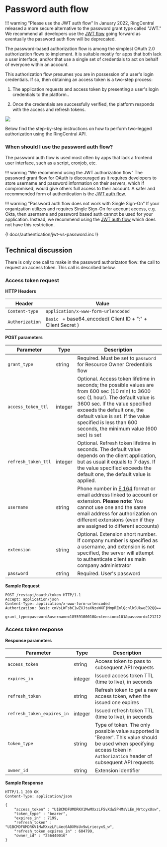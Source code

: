 # Password auth flow

!!! warning "Please use the JWT auth flow"
    In January 2022, RingCentral released a more secure alternative to the password grant type called "JWT." We recommend all developers use the [JWT flow](../jwt-flow/) going forward as eventually the password auth flow will be deprecated.

The password-based authorization flow is among the simplest OAuth 2.0 authorization flows to implement. It is suitable mostly for apps that both lack a user interface, and/or that use a single set of credentials to act on behalf of everyone within an account. 

This authorization flow presumes you are in possession of a user's login credentials. If so, then obtaining an access token is a two-step process:

1.  The application requests and access token by presenting a user's login credentials to the platform.. 
    
2.  Once the credentials are successfully verified, the platform responds with the access and refresh tokens.

<img src="../oauth-password-flow.png" class="img-fluid">

Below find the step-by-step instructions on how to perform two-legged authorization using the RingCentral API.

### When should I use the password auth flow?

The password auth flow is used most often by apps that lack a frontend user interface, such as a script, cronjob, etc. 

!!! warning "We recommend using the JWT authorization flow"
    The password grant flow for OAuth is discouraged as it requires developers to store username and password information on their servers, which if compromised, would give others full access to their account. A safer and recommended form of authentication is the [JWT auth flow](../jwt-flow).

!!! warning "Password auth flow does not work with Single Sign-On"
    If your organization utilizes and requires Single Sign-On for account access, e.g. Okta, then username and password based auth cannot be used for your application. Instead, we recommend using the [JWT auth flow](../jwt-flow) which does not have this restriction.

{! docs/authentication/jwt-vs-password.inc !} 

## Technical discussion

There is only one call to make in the password authorizaton flow: the call to request an access token. This call is described below.

### Access token request

**HTTP Headers**

| Header           | Value                                                      |
| ---------------- | ---------------------------------------------------------- |
| `Content-type`   | `application/x-www-form-urlencoded`                        |
| `Authorization`  | `Basic ` + base64_encoded( Client ID + ":" + Client Secret ) |

**POST parameters**

| Parameter           | Type    | Description |
| ------------------- | ------- | ----------- |
| `grant_type`        | string  | Required. Must be set to `password` for Resource Owner Credentials flow |
| `access_token_ttl`  | integer | Optional. Access token lifetime in seconds; the possible values are from 600 sec (10 min) to 3600 sec (1 hour). The default value is 3600 sec. If the value specified exceeds the default one, the default value is set. If the value specified is less than 600 seconds, the minimum value (600 sec) is set |
| `refresh_token_ttl` |	integer | Optional. Refresh token lifetime in seconds. The default value depends on the client application, but as usual it equals to 7 days. If the value specified exceeds the default one, the default value is applied. |
| `username`          | string  | Phone number in [E.164](http://en.wikipedia.org/wiki/E.164) format or email address linked to account or extension. **Please note:** You cannot use one and the same email address for authorization on different extensions (even if they are assigned to different accounts)
| `extension`         | string  | Optional. Extension short number. If company number is specified as a username, and extension is not specified, the server will attempt to authenticate client as main company administrator |
| `password`          | string  | Required. User's password |
	
**Sample Request**

```http
POST /restapi/oauth/token HTTP/1.1 
Accept: application/json 
Content-Type: application/x-www-form-urlencoded 
Authorization: Basic cmVsLWFsbC1wZXJtaXNzaWXFjMmpRZmlQcnlkSUkweE92QQ==

grant_type=password&username=18559100010&extension=101&password=121212
```

### Access token response

**Response parameters**

| Parameter                  | Type    | Description |
| -------------------------- | ------- | ----------- |
| `access_token`             | string  | Access token to pass to subsequent API requests |
| `expires_in`               | integer | Issued access token TTL (time to live), in seconds |
| `refresh_token`            | string  | Refresh token to get a new access token, when the issued one expires |
| `refresh_token_expires_in` | integer | Issued refresh token TTL (time to live), in seconds |
| `token_type`               | string  | Type of token. The only possible value supported is 'Bearer'. This value should be used when specifying access token in `Authorization` header of subsequent API requests |
| `owner_id`                 | string  | Extension identifier |
	
**Sample Response**

```http
HTTP/1.1 200 OK
Content-Type: application/json
		
{
    "access_token" : "U1BCMDFUMDRKV1MwMXxzLFSvXdw5PHMsVLEn_MrtcyxUsw",
	"token_type" : "bearer",
	"expires_in" : 7199,
	"refresh_token" : "U1BCMDFUMDRKV1MwMXxzLFL4ec6A0XMsUv9wLriecyxS_w",
	"refresh_token_expires_in" : 604799,
	"owner_id" : "256440016"
}
```
